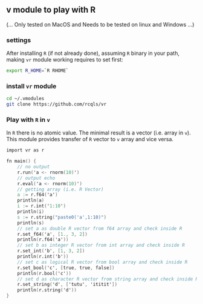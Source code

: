 ## v module to play with R

(... Only tested on MacOS and Needs to be tested on linux and Windows ...)
### settings

After installing `R` (if not already done), assuming  `R` binary in your path, making `vr` module working requires to set first:

```bash
export R_HOME=`R RHOME`
```

### install `vr` module

```bash
cd ~/.vmodules
git clone https://github.com/rcqls/vr
```

### Play with `R` in `v`

In `R` there is no atomic value. The minimal result is a vector (i.e. array in `v`). This module provides transfer of `R` vector to `v` array and vice versa.  

```v
import vr as r

fn main() {
	// no output
	r.run('a <- rnorm(10)')
	// output echo
	r.eval('a <- rnorm(10)')
	// getting array (i.e. R Vector)
	a := r.f64('a')
	println(a)
	i := r.int('1:10')
	println(i)
	s := r.string("paste0('a',1:10)")
	println(s)
	// set a as double R vector from f64 array and check inside R
	r.set_f64('a', [1., 3, 2])
	println(r.f64('a'))
	// set b as integer R vector from int array and check inside R
	r.set_int('b', [1, 3, 2])
	println(r.int('b'))
	// set c as logical R vector from bool array and check inside R
	r.set_bool('c', [true, true, false])
	println(r.bool('c'))
	// set d as character R vector from string array and check inside R
	r.set_string('d', ['tutu', 'ititit'])
	println(r.string('d'))
}
```